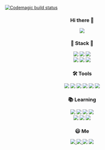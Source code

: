 </a> [![Codemagic build status](https://api.codemagic.io/apps/622fc810c7f7cf7e48c4e5cb/622fc810c7f7cf7e48c4e5ca/status_badge.svg)](https://codemagic.io/apps/622fc810c7f7cf7e48c4e5cb/622fc810c7f7cf7e48c4e5ca/latest_build)



<h3 align='center'>Hi there 👋</h3>
<p align='center'>
  <a href="https://github.com/anuraghazra/github-readme-stats">
    <img src="https://github-readme-stats.vercel.app/api?username=hwr12&bg_color=30,e96443,904e95&title_color=fff&text_color=fff"/>
  </a>
</p>

<h3 align='center'>🔨 Stack 🔧</h3>

<p align='center'>
  <img src="https://img.shields.io/badge/Java-007396?style=flat-square&logo=Java&logoColor=white"/>
  <img src="https://img.shields.io/badge/Dart-0175C2?style=flat-square&logo=Dart&logoColor=white"/>
   <img src="https://img.shields.io/badge/JavaScript-F7DF1E?style=flat-square&logo=javascript&logoColor=black"/>
  <br>
  <img src="https://img.shields.io/badge/GitHub Actions-2088FF?style=flat-square&logo=GitHub-Actions&logoColor=white"/>
  <img src="https://img.shields.io/badge/Ubuntu-E95420?style=flat-square&logo=Ubuntu&logoColor=white"/>
  <img src="https://img.shields.io/badge/FCM-FFCA28?style=flat-square&logo=Firebase&logoColor=white"/>
</p>

<h3 align='center'>🛠️ Tools</h3>

<p align='center'>
  <img src="https://img.shields.io/badge/IntelliJ IDEA-000000?style=flat-square&logo=IntelliJ-IDEA&logoColor=white"/>
  <img src="https://img.shields.io/badge/Android Studio-3DDC84?style=flat-square&logo=Android-Studio&logoColor=white"/>
  <img src="https://img.shields.io/badge/PyCharm-000000?style=flat-square&logo=PyCharm&logoColor=white"/>
  <img src="https://img.shields.io/badge/Visual Studio Code-007ACC?style=flat-square&logo=Visual-Studio-Code&logoColor=white"/>
  <img src="https://img.shields.io/badge/Notion-000000?style=flat-square&logo=Notion&logoColor=white"/>
  <img src="https://img.shields.io/badge/Postman-FF6C37?style=flat-square&logo=Postman&logoColor=white"/>
</p>

<h3 align='center'>📚 Learning</h3>

<p align='center'>
  <img src="https://img.shields.io/badge/Kotlin-0095D5?style=flat-square&logo=Kotlin&logoColor=white"/>
  <img src="https://img.shields.io/badge/Python-3776AB?style=flat-square&logo=Python&logoColor=white"/>
  <img src="https://img.shields.io/badge/TypeScript-3178C6?style=flat-square&logo=TypeScript&logoColor=white"/>
  <img src="https://img.shields.io/badge/PostgreSQL-4169E1?style=flat-square&logo=PostgreSQL&logoColor=white"/>
  <br>
  <img src="https://img.shields.io/badge/GraphQL-E434AA?style=flat-square&logo=GraphQL&logoColor=white"/>
  <img src="https://img.shields.io/badge/Docker-2496ED?style=flat-square&logo=Docker&logoColor=white"/>
  <img src="https://img.shields.io/badge/Swagger-85EA2D?style=flat-square&logo=Swagger&logoColor=white"/>
</p>

<h3 align='center'>😃 Me</h3>

<p align='center'>
  <a href="app.gala.games" target="_blank">
    <img src="https://img.shields.io/badge/GalaNODE-Running-orange"/>
  </a>
  <a href="mailto:ruehyeon12@gmail.com" target="_blank">
    <img src="https://img.shields.io/badge/Gmail-EA4335?style=flat-square&logo=Gmail&logoColor=white"/>
  </a>
  <a href="https://velog.io/@hwr12" target="_blank"><img src="https://img.shields.io/badge/Velog-20c997?style=flat-square&logo=Vimeo&logoColor=white"/></a>
  <a href="https://play.google.com/store/apps/details?id=com.edta.bitpremium" target="_blank"><img src="https://img.shields.io/badge/BitPremium-f2a900?style=flat&logo=Bitcoin Cash&logoColor=FFFFFF"/></a>  <a href="https://velog.io/@hwr12" target="_blank">
</p>
